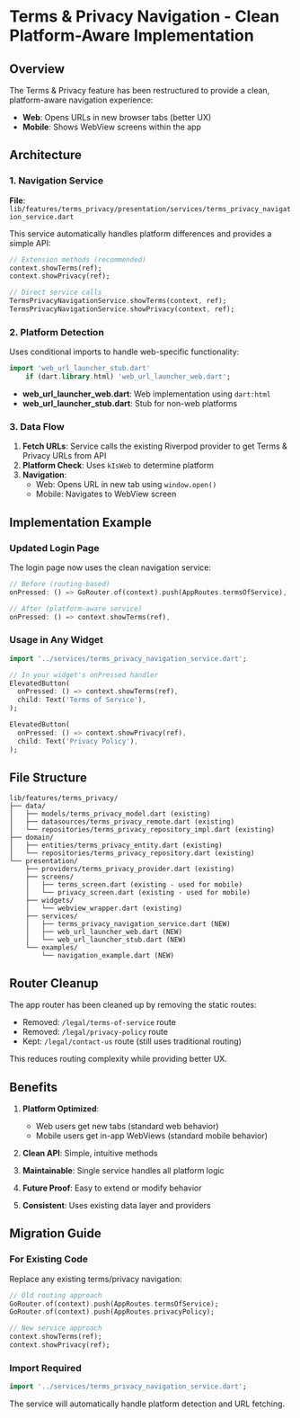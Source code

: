 # Terms & Privacy Navigation - Clean Platform-Aware Implementation

## Overview
The Terms & Privacy feature has been restructured to provide a clean, platform-aware navigation experience:

- **Web**: Opens URLs in new browser tabs (better UX)
- **Mobile**: Shows WebView screens within the app

## Architecture

### 1. Navigation Service
**File**: `lib/features/terms_privacy/presentation/services/terms_privacy_navigation_service.dart`

This service automatically handles platform differences and provides a simple API:

```dart
// Extension methods (recommended)
context.showTerms(ref);
context.showPrivacy(ref);

// Direct service calls
TermsPrivacyNavigationService.showTerms(context, ref);
TermsPrivacyNavigationService.showPrivacy(context, ref);
```

### 2. Platform Detection
Uses conditional imports to handle web-specific functionality:

```dart
import 'web_url_launcher_stub.dart'
    if (dart.library.html) 'web_url_launcher_web.dart';
```

- **web_url_launcher_web.dart**: Web implementation using `dart:html`
- **web_url_launcher_stub.dart**: Stub for non-web platforms

### 3. Data Flow
1. **Fetch URLs**: Service calls the existing Riverpod provider to get Terms & Privacy URLs from API
2. **Platform Check**: Uses `kIsWeb` to determine platform
3. **Navigation**: 
   - Web: Opens URL in new tab using `window.open()`
   - Mobile: Navigates to WebView screen

## Implementation Example

### Updated Login Page
The login page now uses the clean navigation service:

```dart
// Before (routing-based)
onPressed: () => GoRouter.of(context).push(AppRoutes.termsOfService),

// After (platform-aware service)
onPressed: () => context.showTerms(ref),
```

### Usage in Any Widget
```dart
import '../services/terms_privacy_navigation_service.dart';

// In your widget's onPressed handler
ElevatedButton(
  onPressed: () => context.showTerms(ref),
  child: Text('Terms of Service'),
);

ElevatedButton(
  onPressed: () => context.showPrivacy(ref),
  child: Text('Privacy Policy'),
);
```

## File Structure

```
lib/features/terms_privacy/
├── data/
│   ├── models/terms_privacy_model.dart (existing)
│   ├── datasources/terms_privacy_remote.dart (existing)
│   └── repositories/terms_privacy_repository_impl.dart (existing)
├── domain/
│   ├── entities/terms_privacy_entity.dart (existing)
│   └── repositories/terms_privacy_repository.dart (existing)
└── presentation/
    ├── providers/terms_privacy_provider.dart (existing)
    ├── screens/
    │   ├── terms_screen.dart (existing - used for mobile)
    │   └── privacy_screen.dart (existing - used for mobile)
    ├── widgets/
    │   └── webview_wrapper.dart (existing)
    ├── services/
    │   ├── terms_privacy_navigation_service.dart (NEW)
    │   ├── web_url_launcher_web.dart (NEW)
    │   └── web_url_launcher_stub.dart (NEW)
    └── examples/
        └── navigation_example.dart (NEW)
```

## Router Cleanup

The app router has been cleaned up by removing the static routes:
- Removed: `/legal/terms-of-service` route
- Removed: `/legal/privacy-policy` route
- Kept: `/legal/contact-us` route (still uses traditional routing)

This reduces routing complexity while providing better UX.

## Benefits

1. **Platform Optimized**: 
   - Web users get new tabs (standard web behavior)
   - Mobile users get in-app WebViews (standard mobile behavior)

2. **Clean API**: Simple, intuitive methods
3. **Maintainable**: Single service handles all platform logic
4. **Future Proof**: Easy to extend or modify behavior
5. **Consistent**: Uses existing data layer and providers

## Migration Guide

### For Existing Code
Replace any existing terms/privacy navigation:

```dart
// Old routing approach
GoRouter.of(context).push(AppRoutes.termsOfService);
GoRouter.of(context).push(AppRoutes.privacyPolicy);

// New service approach
context.showTerms(ref);
context.showPrivacy(ref);
```

### Import Required
```dart
import '../services/terms_privacy_navigation_service.dart';
```

The service will automatically handle platform detection and URL fetching.
